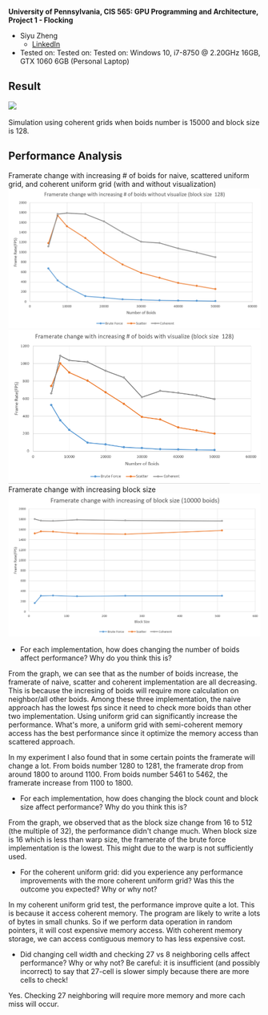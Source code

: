 **University of Pennsylvania, CIS 565: GPU Programming and Architecture,
Project 1 - Flocking**

* Siyu Zheng
  * [LinkedIn](https://www.linkedin.com/in/siyu-zheng-b3b38aa8/)
* Tested on: Tested on: Tested on: Windows 10, i7-8750 @ 2.20GHz 16GB, GTX 1060 6GB (Personal Laptop)


## Result

![](images/coh15000b.gif)

Simulation using coherent grids when boids number is 15000 and block size is 128.

## Performance Analysis

Framerate change with increasing # of boids for naive, scattered uniform grid, and coherent uniform grid (with and without visualization)
![](images/boidsnumberwithoutvisulize.png)
![](images/boidsnumberwithvisulize.png)
Framerate change with increasing block size
![](images/blocksize.png)

* For each implementation, how does changing the number of boids affect
performance? Why do you think this is?

From the graph, we can see that as the number of boids increase, the framerate of naive, scatter and coherent implementation are all decreasing. This is because the incresing of boids will require more calculation on neighbor/all other boids. Among these three implementation, the naive approach has the lowest fps since it need to check more boids than other two implementation. Using uniform grid can significantly increase the performance. What's more, a uniform grid with semi-coherent memory access has the best performance since it optimize the memory access than scattered approach.

In my experiment I also found that in some certain points the framerate will change a lot. From boids number 1280 to 1281, the framerate drop from around 1800 to around 1100. From boids number 5461 to 5462, the framerate increase from 1100 to 1800. 

* For each implementation, how does changing the block count and block size
affect performance? Why do you think this is?

From the graph, we observed that as the block size change from 16 to 512 (the multiple of 32), the performance didn't change much. When block size is 16 which is less than warp size, the framerate of the brute force implementation is the lowest. This might due to the warp is not sufficiently used.

* For the coherent uniform grid: did you experience any performance improvements
with the more coherent uniform grid? Was this the outcome you expected?
Why or why not?

In my coherent uniform grid test, the performance improve quite a lot. This is because it access coherent memory. The program are likely to write a lots of bytes in small chunks. So if we perform data operation in random pointers, it will cost expensive memory access. With coherent memory storage, we can access contiguous memory to has less expensive cost.

* Did changing cell width and checking 27 vs 8 neighboring cells affect performance?
Why or why not? Be careful: it is insufficient (and possibly incorrect) to say
that 27-cell is slower simply because there are more cells to check!

Yes. Checking 27 neighboring will require more memory and more cach miss will occur.